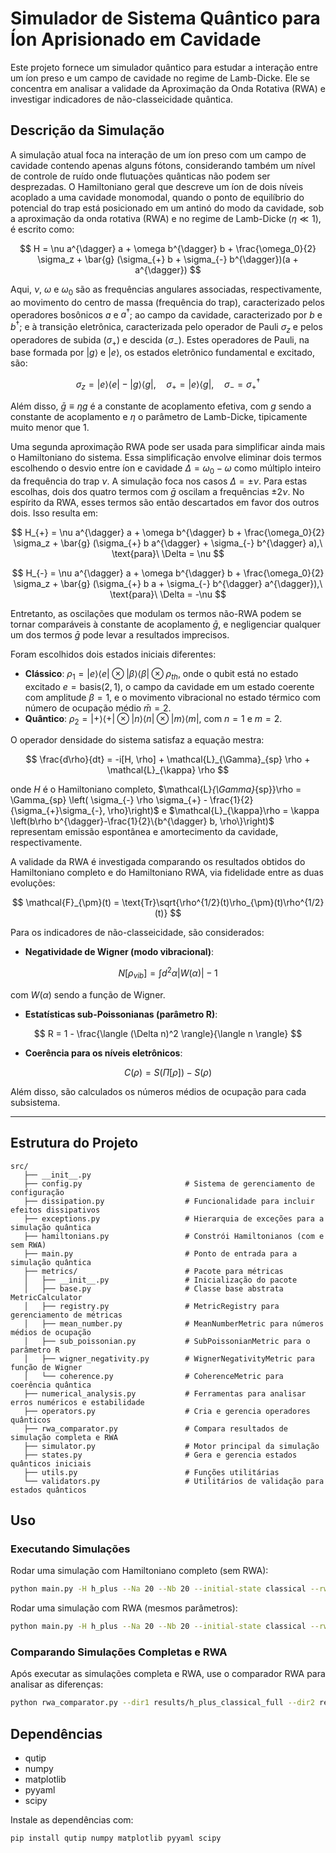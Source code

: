 # Simulador de Sistema Quântico para Íon Aprisionado em Cavidade

Este projeto fornece um simulador quântico para estudar a interação entre um íon preso e um campo de cavidade no regime de Lamb-Dicke. Ele se concentra em analisar a validade da Aproximação da Onda Rotativa (RWA) e investigar indicadores de não-classeicidade quântica.

## Descrição da Simulação

A simulação atual foca na interação de um íon preso com um campo de cavidade contendo apenas alguns fótons, considerando também um nível de controle de ruído onde flutuações quânticas não podem ser desprezadas.
O Hamiltoniano geral que descreve um íon de dois níveis acoplado a uma cavidade monomodal, quando o ponto de equilíbrio do potencial do trap está posicionado em um antinó do modo da cavidade, sob a aproximação da onda rotativa (RWA) e no regime de Lamb-Dicke ($\eta \ll 1$), é escrito como:

$$
H = \nu a^{\dagger} a + \omega b^{\dagger} b + \frac{\omega_0}{2} \sigma_z + \bar{g} (\sigma_{+} b + \sigma_{-} b^{\dagger})(a + a^{\dagger})
$$

Aqui, $\nu$, $\omega$ e $\omega_0$ são as frequências angulares associadas, respectivamente, ao movimento do centro de massa (frequência do trap), caracterizado pelos operadores bosônicos $a$ e $a^{\dagger}$; ao campo da cavidade, caracterizado por $b$ e $b^{\dagger}$; e à transição eletrônica, caracterizada pelo operador de Pauli $\sigma_z$ e pelos operadores de subida ($\sigma_{+}$) e descida ($\sigma_{-}$). Estes operadores de Pauli, na base formada por $|g\rangle$ e $|e\rangle$, os estados eletrônico fundamental e excitado, são:

$$
\sigma_z = |e\rangle \langle e| - |g\rangle \langle g|,\quad
\sigma_{+} = |e\rangle \langle g|,\quad
\sigma_{-} = \sigma_{+}^{\dagger}
$$

Além disso, $\bar{g} \equiv \eta g$ é a constante de acoplamento efetiva, com $g$ sendo a constante de acoplamento e $\eta$ o parâmetro de Lamb-Dicke, tipicamente muito menor que 1.

Uma segunda aproximação RWA pode ser usada para simplificar ainda mais o Hamiltoniano do sistema. Essa simplificação envolve eliminar dois termos escolhendo o desvio entre íon e cavidade $\Delta = \omega_0 - \omega$ como múltiplo inteiro da frequência do trap $\nu$. A simulação foca nos casos $\Delta = \pm \nu$. Para estas escolhas, dois dos quatro termos com $\bar{g}$ oscilam a frequências $\pm 2\nu$. No espírito da RWA, esses termos são então descartados em favor dos outros dois. Isso resulta em:

$$
H_{+} = \nu a^{\dagger} a + \omega b^{\dagger} b + \frac{\omega_0}{2} \sigma_z + \bar{g} (\sigma_{+} b a^{\dagger} + \sigma_{-} b^{\dagger} a),\ \text{para}\ \Delta = \nu
$$

$$
H_{-} = \nu a^{\dagger} a + \omega b^{\dagger} b + \frac{\omega_0}{2} \sigma_z + \bar{g} (\sigma_{+} b a + \sigma_{-} b^{\dagger} a^{\dagger}),\ \text{para}\ \Delta = -\nu
$$

Entretanto, as oscilações que modulam os termos não-RWA podem se tornar comparáveis à constante de acoplamento $\bar{g}$, e negligenciar qualquer um dos termos $\bar{g}$ pode levar a resultados imprecisos.

Foram escolhidos dois estados iniciais diferentes:

* **Clássico**: $\rho_1 = |e\rangle \langle e| \otimes |\beta\rangle \langle \beta| \otimes \rho_{th}$, onde o qubit está no estado excitado $e = \text{basis}(2,1)$, o campo da cavidade em um estado coerente com amplitude $\beta = 1$, e o movimento vibracional no estado térmico com número de ocupação médio $\bar{m}=2$.
* **Quântico**: $\rho_2 = |+\rangle \langle +| \otimes |n\rangle \langle n| \otimes |m\rangle \langle m|$, com $n = 1$ e $m = 2$.

O operador densidade do sistema satisfaz a equação mestra:

$$
\frac{d\rho}{dt} = -i[H, \rho] + \mathcal{L}_{\Gamma}_{sp} \rho + \mathcal{L}_{\kappa} \rho
$$

onde $H$ é o Hamiltoniano completo, $\mathcal{L}_{\Gamma}_{sp}}\rho = \Gamma_{sp} \left( \sigma_{-} \rho \sigma_{+} - \frac{1}{2}\{\sigma_{+}\sigma_{-}, \rho\}\right)$ e $\mathcal{L}_{\kappa}\rho = \kappa \left(b\rho b^{\dagger}-\frac{1}{2}\{b^{\dagger} b, \rho\}\right)$ representam emissão espontânea e amortecimento da cavidade, respectivamente.

A validade da RWA é investigada comparando os resultados obtidos do Hamiltoniano completo e do Hamiltoniano RWA, via fidelidade entre as duas evoluções:

$$
\mathcal{F}_{\pm}(t) = \text{Tr}\sqrt{\rho^{1/2}(t)\rho_{\pm}(t)\rho^{1/2}(t)}
$$

Para os indicadores de não-classeicidade, são considerados:

* **Negatividade de Wigner (modo vibracional)**:

$$
N[\rho_{vib}] = \int d^2\alpha |W(\alpha)| - 1
$$

com $W(\alpha)$ sendo a função de Wigner.

* **Estatísticas sub-Poissonianas (parâmetro R)**:

$$
R = 1 - \frac{\langle (\Delta n)^2 \rangle}{\langle n \rangle}
$$

* **Coerência para os níveis eletrônicos**:

$$
C(\rho) = S(\Pi[\rho]) - S(\rho)
$$

Além disso, são calculados os números médios de ocupação para cada subsistema.

---

## Estrutura do Projeto

```
src/
   ├── __init__.py
   ├── config.py                       # Sistema de gerenciamento de configuração
   ├── dissipation.py                  # Funcionalidade para incluir efeitos dissipativos
   ├── exceptions.py                   # Hierarquia de exceções para a simulação quântica
   ├── hamiltonians.py                 # Constrói Hamiltonianos (com e sem RWA)
   ├── main.py                         # Ponto de entrada para a simulação quântica
   ├── metrics/                        # Pacote para métricas
   │   ├── __init__.py                 # Inicialização do pacote
   │   ├── base.py                     # Classe base abstrata MetricCalculator
   │   ├── registry.py                 # MetricRegistry para gerenciamento de métricas
   │   ├── mean_number.py              # MeanNumberMetric para números médios de ocupação
   │   ├── sub_poissonian.py           # SubPoissonianMetric para o parâmetro R
   │   ├── wigner_negativity.py        # WignerNegativityMetric para função de Wigner
   │   └── coherence.py                # CoherenceMetric para coerência quântica
   ├── numerical_analysis.py           # Ferramentas para analisar erros numéricos e estabilidade
   ├── operators.py                    # Cria e gerencia operadores quânticos
   ├── rwa_comparator.py               # Compara resultados de simulação completa e RWA
   ├── simulator.py                    # Motor principal da simulação
   ├── states.py                       # Gera e gerencia estados quânticos iniciais
   ├── utils.py                        # Funções utilitárias
   └── validators.py                   # Utilitários de validação para estados quânticos
```

## Uso

### Executando Simulações

Rodar uma simulação com Hamiltoniano completo (sem RWA):

```bash
python main.py -H h_plus --Na 20 --Nb 20 --initial-state classical --rwa false --metric mean_num --plot
```

Rodar uma simulação com RWA (mesmos parâmetros):

```bash
python main.py -H h_plus --Na 20 --Nb 20 --initial-state classical --rwa true --metric mean_num --plot
```

### Comparando Simulações Completas e RWA

Após executar as simulações completa e RWA, use o comparador RWA para analisar as diferenças:

```bash
python rwa_comparator.py --dir1 results/h_plus_classical_full --dir2 results/h_plus_classical_rwa --compare fidelity mean_num --plot
```

## Dependências

* qutip
* numpy
* matplotlib
* pyyaml
* scipy

Instale as dependências com:

```bash
pip install qutip numpy matplotlib pyyaml scipy
```
